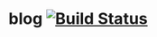 # blog [![Build Status](https://travis-ci.org/IceblueSakura/blog.svg?branch=master)](https://travis-ci.org/IceblueSakura/blog)
